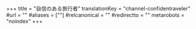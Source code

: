 +++
title = "自信のある旅行者"
translationKey = "channel-confidentraveler"
#url = ""
#aliases = [""]
#relcanonical = ""
#redirectto = ""
metarobots = "noindex"
+++
